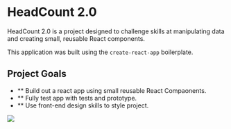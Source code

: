 # HeadCount 2.0

HeadCount 2.0 is a project designed to challenge skills at manipulating data and creating small, reusable React components.  

This application was built using the `create-react-app` boilerplate. 

## Project Goals
  * ** Build out a react app using small reusable React Compaonents.
  * ** Fully test app with tests and prototype.
  * ** Use front-end design skills to style project.


<img src ='public/HeadCountScreenshot.png'>
